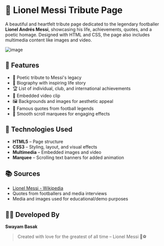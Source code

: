 # 🐐 Lionel Messi Tribute Page
A beautiful and heartfelt tribute page dedicated to the legendary footballer **Lionel Andrés Messi**, showcasing his life, achievements, quotes, and a poetic homage. Designed with HTML and CSS, the page also includes multimedia content like images and video.

![image](https://github.com/user-attachments/assets/e1b9ef57-7e7b-480c-8f0f-9e4dfe36bbe3)


## 🌟 Features
- 💬 Poetic tribute to Messi's legacy
- 📝 Biography with inspiring life story
- 🏆 List of individual, club, and international achievements
- 🎥 Embedded video clip
- 🖼️ Backgrounds and images for aesthetic appeal
- 💬 Famous quotes from football legends
- 📜 Smooth scroll marquees for engaging effects


## 🔧 Technologies Used
- **HTML5** – Page structure
- **CSS3** – Styling, layout, and visual effects
- **Multimedia** – Embedded images and video
- **Marquee** – Scrolling text banners for added animation


## 📚 Sources
- [Lionel Messi - Wikipedia](https://en.wikipedia.org/wiki/Lionel_Messi)
- Quotes from footballers and media interviews
- Media and images used for educational/demo purposes


## 👨‍💻 Developed By
**Swayam Basak**  

> Created with love for the greatest of all time – Lionel Messi 💙⚽

